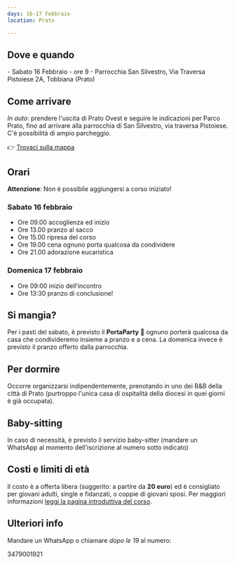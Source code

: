 ```yaml
---
days: 16-17 Febbraio
location: Prato

---
```

## Dove e quando 

\- Sabato 16 Febbraio - ore 9 
\- Parrocchia San Silvestro, Via Traversa Pistoiese 2A, Tobbiana (Prato)

## Come arrivare

_In auto_: prendere l'uscita di Prato Ovest e seguire le indicazioni per Parco Prato, fino ad arrivare alla parrocchia di San Silvestro, via traversa Pistoiese. C'è possibilità di ampio parcheggio.

👉 [Trovaci sulla mappa](https://goo.gl/maps/CWkHnetJB7n "Trovaci sulla mappa")

## Orari

**Attenzione**: Non è possibile aggiungersi a corso iniziato!

### Sabato 16 febbraio

- Ore 09.00 accoglienza ed inizio
- Ore 13.00 pranzo al sacco
- Ore 15.00 ripresa del corso
- Ore 19.00 cena ognuno porta qualcosa da condividere
- Ore 21.00 adorazione eucaristica

### Domenica 17 febbraio

- Ore 09:00 inizio dell’incontro
- Ore 13:30 pranzo di conclusione!

## Si mangia?

Per i pasti del sabato, è previsto il **PortaParty** 🥳 ognuno porterà qualcosa da casa che condivideremo insieme a pranzo e a cena. La domenica invece è previsto il pranzo offerto dalla parrocchia.

## Per dormire

Occorre organizzarsi indipendentemente, prenotando in uno dei B&B della città di Prato (purtroppo l'unica casa di ospitalità della diocesi in quei giorni è già occupata).

## Baby-sitting

In caso di necessità, è previsto il servizio baby-sitter (mandare un WhatsApp al momento dell'iscrizione al numero sotto indicato)

## Costi e limiti di età

Il costo è a offerta libera (suggerito: a partire da **20 euro**) ed è consigliato per giovani adulti, single e fidanzati, o coppie di giovani sposi. Per maggiori informazioni [leggi la pagina introduttiva del corso](https://tour.5p2p.it).

## Ulteriori info

Mandare un WhatsApp o chiamare _dopo le 19_ al numero:

3479001921